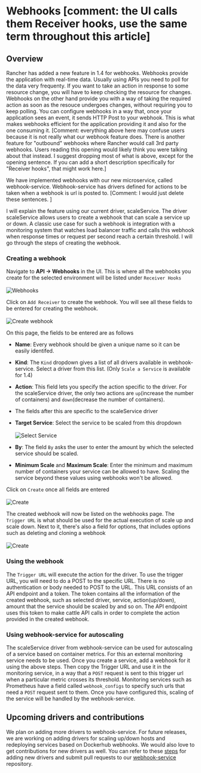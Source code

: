 # Webhooks [comment: the UI calls them Receiver hooks, use the same term throughout this article]

## Overview
Rancher has added a new feature in 1.4 for webhooks. Webhooks provide the application with real-time data. Usually using APIs you need to poll for the data very frequenty. If you want to take an action in response to some resource change, you will have to keep checking the resource for changes. Webhooks on the other hand provide you with a way of taking the required action as soon as the resouce undergoes changes, without requiring you to keep polling. You can configure webhooks in a way that, once your application sees an event, it sends HTTP Post to your webhook. This is what makes webhooks efficient for the application providing it and also for the one consuming it. 
[Comment: everything above here may confuse users because it is not really what our webhook feature does. There is another feature for "outbound" webhooks where Rancher would call 3rd party webhooks. Users reading this opening would likely think you were talking about that instead. I suggest dropping most of what is above, except for the opening sentence. If you can add a short description specifically for "Receiver hooks", that might work here.]

We have implemented webhooks with our new microservice, called webhook-service. Webhook-service has drivers defined for actions to be taken when a webhook is url is posted to. [Comment: I would just delete these sentences. ]

I will explain the feature using our current driver, scaleService. The driver scaleService allows users to create a webhook that can scale a service up or down.  A classic use case for such a webhook is integration with a monitoring system that watches load balancer traffic and calls this webhook when response times or request per second reach a certain threshold.  I will go through the steps of creating the webhook.


### Creating a webhook
Navigate to **API -> Webhooks** in the UI. This is where all the webhooks you create for the selected environment will be listed under `Receiver Hooks`</br></br>
![Webhooks](images/webhooks.png)

Click on `Add Receiver` to create the webhook. You will see all these fields to be entered for creating the webhook.</br></br>
![Create webhook](images/add_hook_1.png)

On this page, the fields to be entered are as follows</br>
- **Name**: Every webhook should be given a unique name so it can be easily identifed.
- **Kind**: The `Kind` dropdown gives a list of all drivers available in webhook-service. Select a driver from this list. (Only `Scale a Service` is available for 1.4)
- **Action**: This field lets you specify the action specific to the driver. For the scaleService driver, the only two actions are `up`(increase the number of containers) and `down`(decrease the number of containers).
- The fields after this are specific to the scaleService driver
 - **Target Service**: Select the service to be scaled from this dropdown</br></br>
![Select Service](images/add_hook_2.png)

 - **By**: The field `By` asks the user to enter the amount by which the selected service should be scaled.
 - **Minimum Scale** and **Maximum Scale**: Enter the minimum and maximum number of containers your service can be allowed to have. Scaling the service beyond these values using webhooks won't be allowed.

Click on `Create` once all fields are entered</br></br>
![Create](images/add_hook_3.png)

The created webhook will now be listed on the webhooks page. The `Trigger URL` is what should be used for the actual execution of scale up and scale down. Next to it, there's also a field for options, that includes options such as deleting and cloning a webhook</br></br>
![Create](images/options.png)

### Using the webhook
The `Trigger URL` will execute the action for the driver. To use the trigger URL, you will need to do a POST to the specific URL. There is no authentication or body needed to POST to the URL. This URL consists of an API endpoint and a token. The token contains all the information of the created webhook, such as selected driver, service, action(up/down), amount that the service should be scaled by and so on. The API endpoint uses this token to make cattle API calls in order to complete the action provided in the created webhook.

### Using webhook-service for autoscaling
The scaleService driver from webhook-service can be used for autoscaling of a service based on container metrics. For this an external monitoring service needs to be used. Once you create a service, add a webhook for it using the above steps. Then copy the Trigger URL and use it in the monitoring service, in a way that a `POST` request is sent to this trigger url when a particular metric crosses its threshold. Monitoring services such as Prometheus have a field called `webhook_configs` to specify such urls that need a `POST` request sent to them. Once you have configured this, scaling of the service will be handled by the webhook-service.

## Upcoming drivers and contributions
We plan on adding more drivers to webhook-service. For future releases, we are working on adding drivers for scaling up/down hosts and redeploying services based on Dockerhub webhooks. We would also love to get contributions for new drivers as well. You can refer to these [steps](https://github.com/mrajashree/Webhook-blog/blob/master/Steps.md) for adding new drivers and submit pull requests to our [webhook-service](https://github.com/rancher/webhook-service) repository.
